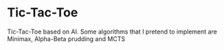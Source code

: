 # Tic-Tac-Toe
Tic-Tac-Toe based on AI. Some algorithms that I pretend to implement are Minimax, Alpha-Beta prudding and  MCTS
